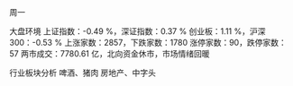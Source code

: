 周一

大盘环境
上证指数：-0.49 %，深证指数：0.37 %
创业板：1.11 %，沪深300：-0.53 %
上涨家数：2857，下跌家数：1780
涨停家数：90，跌停家数：57 
两市成交：7780.61 亿，北向资金休市，市场情绪回暖

行业板块分析
啤酒、猪肉
房地产、中字头
